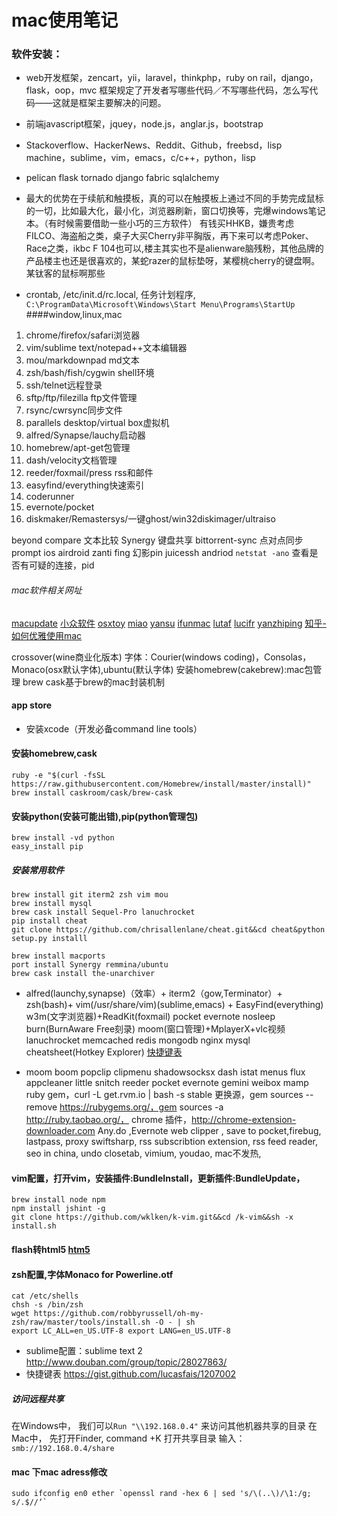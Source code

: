 # mac使用笔记
### 软件安装：
* web开发框架，zencart，yii，laravel，thinkphp，ruby on rail，django，flask，oop，mvc
框架规定了开发者写哪些代码／不写哪些代码，怎么写代码——这就是框架主要解决的问题。
* 前端javascript框架，jquey，node.js，anglar.js，bootstrap

* Stackoverflow、HackerNews、Reddit、Github，freebsd，lisp machine，sublime，vim，emacs，c/c++，python，lisp
* pelican flask tornado django fabric sqlalchemy
* 最大的优势在于续航和触摸板，真的可以在触摸板上通过不同的手势完成鼠标的一切，比如最大化，最小化，浏览器刷新，窗口切换等，完爆windows笔记本。（有时候需要借助一些小巧的三方软件）
有钱买HHKB，嫌贵考虑FILCO、海盗船之类，桌子大买Cherry非平胸版，再下来可以考虑Poker、Race之类，ikbc F 104也可以,楼主其实也不是alienware脑残粉，其他品牌的产品楼主也还是很喜欢的，某蛇razer的鼠标垫呀，某樱桃cherry的键盘啊。某钛客的鼠标啊那些

* crontab, /etc/init.d/rc.local,
任务计划程序, `C:\ProgramData\Microsoft\Windows\Start Menu\Programs\StartUp`
####window,linux,mac
1. chrome/firefox/safari浏览器
2. vim/sublime text/notepad++文本编辑器
3. mou/markdownpad md文本
4. zsh/bash/fish/cygwin shell环境
5. ssh/telnet远程登录
6. sftp/ftp/filezilla ftp文件管理
7. rsync/cwrsync同步文件
8. parallels desktop/virtual box虚拟机
9. alfred/Synapse/lauchy启动器
10. homebrew/apt-get包管理
11. dash/velocity文档管理
12. reeder/foxmail/press rss和邮件
13. easyfind/everything快速索引
14. coderunner
15. evernote/pocket
16. diskmaker/Remastersys/一键ghost/win32diskimager/ultraiso

beyond compare 文本比较
Synergy 键盘共享
bittorrent-sync 点对点同步
prompt ios
airdroid zanti fing 幻影pin juicessh andriod
`netstat -ano` 查看是否有可疑的连接，pid

###### mac软件相关网址
[macupdate](http://www.macupdate.com)
[小众软件](http://www.appinn.com/)
[osxtoy](http://www.osxtoy.com/)
[miao](http://miao.hu/2012/02/26/osx-exp-share/)
[yansu](http://yansu.org/2014/08/03/general-mac-resources.html)
[ifunmac](http://www.ifunmac.com)
[lutaf](http://lutaf.com/)
[lucifr](http://lucifr.com/)
[yanzhiping](http://www.yangzhiping.com/tech/mac1.html)
[知乎-如何优雅使用mac](http://www.zhihu.com/question/20873070)

crossover(wine商业化版本)
字体：Courier(windows coding)，Consolas，Monaco(osx默认字体),ubuntu(默认字体)
安装homebrew(cakebrew):mac包管理
brew cask基于brew的mac封装机制
#### app store
+ 安装xcode（开发必备command line tools）

#### 安装homebrew,cask
	ruby -e "$(curl -fsSL https://raw.githubusercontent.com/Homebrew/install/master/install)"
	brew install caskroom/cask/brew-cask
#### 安装python(安装可能出错),pip(python管理包)
	brew install -vd python
	easy_install pip
##### 安装常用软件
	brew install git iterm2 zsh vim mou
	brew install mysql
	brew cask install Sequel-Pro lanuchrocket
	pip install cheat
	git clone https://github.com/chrisallenlane/cheat.git&&cd cheat&python setup.py installl

	brew install macports
	port install Synergy remmina/ubuntu
	brew cask install the-unarchiver
	 

* alfred(launchy,synapse)（效率）+ iterm2（gow,Terminator）+ zsh(bash)+ vim(/usr/share/vim)(sublime,emacs) + EasyFind(everything) w3m(文字浏览器)+ReadKit(foxmail) pocket evernote nosleep burn(BurnAware Free刻录) moom(窗口管理)+MplayerX+vlc视频
lanuchrocket memcached redis mongodb nginx mysql
cheatsheet(Hotkey Explorer) [快捷键表](http://www.cheatsheetapp.com/CheatSheet/)

+ moom boom popclip clipmenu shadowsocksx dash istat menus flux appcleaner little snitch reeder pocket evernote gemini weibox mamp
ruby gem，curl -L get.rvm.io | bash -s stable   更换源，gem sources --remove https://rubygems.org/，gem sources -a http://ruby.taobao.org/，
chrome 插件，http://chrome-extension-downloader.com Any.do ,Evernote web clipper , save to pocket,firebug, lastpass, proxy swiftsharp, rss subscribtion extension, rss feed reader, seo in china, undo closetab, vimium, youdao, mac不发热,

#### vim配置，打开vim，安装插件:BundleInstall，更新插件:BundleUpdate，
	brew install node npm
	npm install jshint -g
	git clone https://github.com/wklken/k-vim.git&&cd /k-vim&&sh -x install.sh


#### flash转html5 [htm5](http://zythum.sinaapp.com/youkuhtml5playerbookmark/)

#### zsh配置,字体Monaco for Powerline.otf
	cat /etc/shells
	chsh -s /bin/zsh	
	wget https://github.com/robbyrussell/oh-my-zsh/raw/master/tools/install.sh -O - | sh
	export LC_ALL=en_US.UTF-8 export LANG=en_US.UTF-8

+ sublime配置：sublime text 2 http://www.douban.com/group/topic/28027863/
+ 快捷键表 https://gist.github.com/lucasfais/1207002

##### 访问远程共享  
在Windows中， 我们可以`Run "\\192.168.0.4"`  来访问其他机器共享的目录
在Mac中，  先打开Finder,    command +K   打开共享目录 输入： `smb://192.168.0.4/share`

#### mac 下mac adress修改
	sudo ifconfig en0 ether `openssl rand -hex 6 | sed 's/\(..\)/\1:/g; s/.$//‘`
